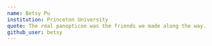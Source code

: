 ```yaml
---
name: Betsy Pu
institution: Princeton University
quote: The real panopticon was the friends we made along the way.
github_user: betsy
---
```


